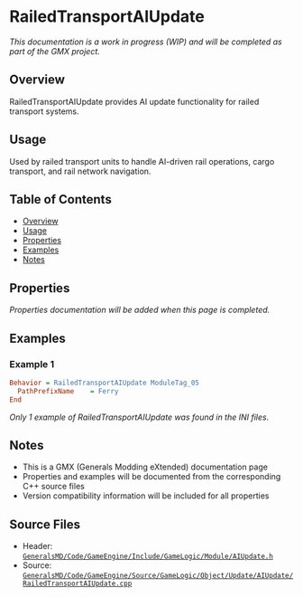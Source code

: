# RailedTransportAIUpdate

*This documentation is a work in progress (WIP) and will be completed as part of the GMX project.*

## Overview

RailedTransportAIUpdate provides AI update functionality for railed transport systems.

## Usage

Used by railed transport units to handle AI-driven rail operations, cargo transport, and rail network navigation.

## Table of Contents

- [Overview](#overview)
- [Usage](#usage)
- [Properties](#properties)
- [Examples](#examples)
- [Notes](#notes)

## Properties

*Properties documentation will be added when this page is completed.*

## Examples

### Example 1
```ini
Behavior = RailedTransportAIUpdate ModuleTag_05
  PathPrefixName    = Ferry
End
```

*Only 1 example of RailedTransportAIUpdate was found in the INI files.*

## Notes

- This is a GMX (Generals Modding eXtended) documentation page
- Properties and examples will be documented from the corresponding C++ source files
- Version compatibility information will be included for all properties

## Source Files

- Header: [`GeneralsMD/Code/GameEngine/Include/GameLogic/Module/AIUpdate.h`](../../GeneralsMD/Code/GameEngine/Include/GameLogic/Module/AIUpdate.h)
- Source: [`GeneralsMD/Code/GameEngine/Source/GameLogic/Object/Update/AIUpdate/RailedTransportAIUpdate.cpp`](../../GeneralsMD/Code/GameEngine/Source/GameLogic/Object/Update/AIUpdate/RailedTransportAIUpdate.cpp)
